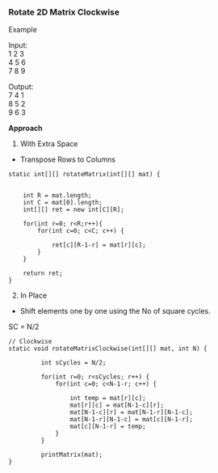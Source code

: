 ### Rotate 2D Matrix Clockwise

Example

Input:  
1 2 3  
4 5 6  
7 8 9   

Output:  
7 4 1   
8 5 2   
9 6 3

**Approach**

1. With Extra Space
- Transpose Rows to Columns

````
static int[][] rotateMatrix(int[][] mat) {
    
    
    int R = mat.length;
    int C = mat[0].length;
    int[][] ret = new int[C][R];
    
    for(int r=0; r<R;r++){
        for(int c=0; c<C; c++) {
            
            ret[c][R-1-r] = mat[r][c];
        }
    }
    
    return ret;
}
````

2. In Place
- Shift elements one by one using the No of square cycles.

SC = N/2

````
// Clockwise
static void rotateMatrixClockwise(int[][] mat, int N) {
 
         int sCycles = N/2;
 
         for(int r=0; r<sCycles; r++) {
             for(int c=0; c<N-1-r; c++) {
 
                 int temp = mat[r][c];
                 mat[r][c] = mat[N-1-c][r];
                 mat[N-1-c][r] = mat[N-1-r][N-1-c];
                 mat[N-1-r][N-1-c] = mat[c][N-1-r];
                 mat[c][N-1-r] = temp;
             }
         }
 
         printMatrix(mat);
}   
````